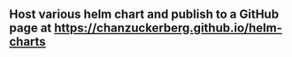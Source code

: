 ## Host various helm chart and publish to a GitHub page at https://chanzuckerberg.github.io/helm-charts

